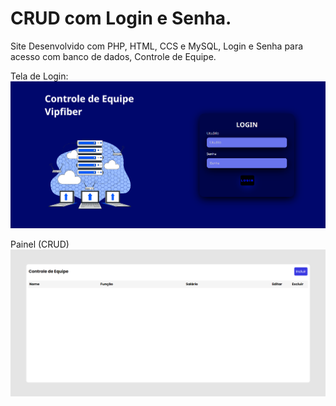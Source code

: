 # CRUD com Login e Senha.
Site Desenvolvido com PHP, HTML, CCS e  MySQL, Login e Senha para acesso com banco de dados, Controle de Equipe.

Tela de Login:
<img src="assets/image/login.png" alt="Tela de Login"/>

Painel (CRUD)
<img src="assets/image/painel.png" alt="Tela de Login"/>
